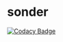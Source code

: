 # sonder
[![Codacy Badge](https://api.codacy.com/project/badge/Grade/45bc47ee77ea497b8b8f1ded7a68c2db)](https://app.codacy.com/app/lakinwecker/sonder?utm_source=github.com&utm_medium=referral&utm_content=lakinwecker/sonder&utm_campaign=Badge_Grade_Dashboard)
